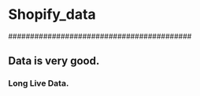 # Shopify_data
##########################################
## Data is very good.
### Long Live Data.

